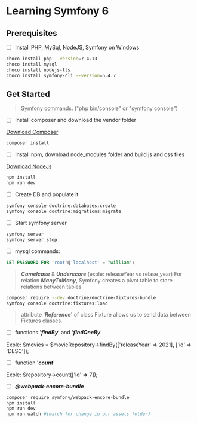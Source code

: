 # Learning Symfony 6

## Prerequisites

- [ ] Install PHP, MySql, NodeJS, Symfony on Windows

```bash
choco install php --version=7.4.13
choco install mysql
choco install nodejs-lts
choco install symfony-cli --version=5.4.7
```

## Get Started

> Symfony commands: ("php bin/console" or "symfony console")

- [ ] Install composer and download the vendor folder

[Download Composer](https://getcomposer.org/download/)

```bash
composer install
```

- [ ] Install npm, download node_modules folder and build js and css files

[Download NodeJs](https://nodejs.org/en/download/)

```bash
npm install
npm run dev
```

- [ ] Create DB and populate it

```bash
symfony console doctrine:databases:create
symfony console doctrine:migrations:migrate
```

- [ ] Start symfony server

```bash
symfony server
symfony server:stop
```

- [ ] mysql commands:

```sql
SET PASSWORD FOR 'root'@'localhost' = "william";
```

> ***Camelcase*** & ***Underscore*** (exple: releaseYear vs relase_year)
> For relation ***ManyToMany***, Symfony creates a pivot table to store relations between tables

```bash
composer require --dev doctrine/doctrine-fixtures-bundle
symfony console doctrine:fixtures:load
```

> attribute '***Reference***' of class Fixture allows us to send data between Fixtures classes.

- [ ] functions '***findBy***' and '***findOneBy***'

Exple: $movies = $movieRepository->findBy(['releaseYear' => 2021], ['id' => 'DESC']);

- [ ] function '***count***'

Exple: $repository->count(['id' => 7]);

- [ ] ***@webpack-encore-bundle***

```bash
composer require symfony/webpack-encore-bundle
npm install
npm run dev
npm run watch #(watch for change in our assets folder)
```
